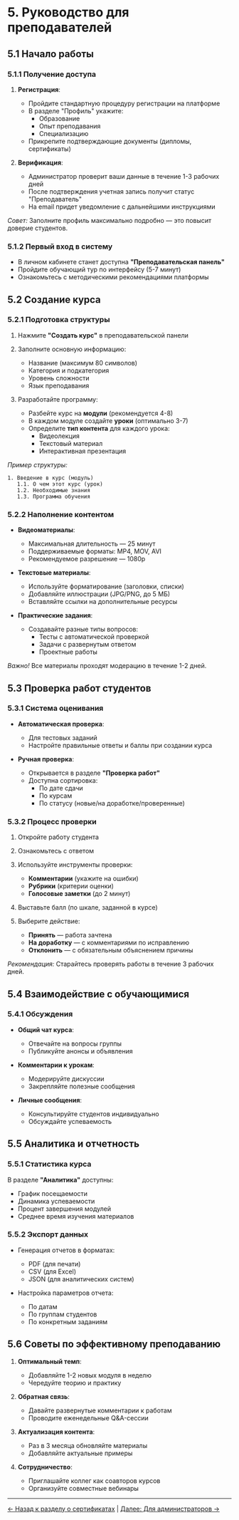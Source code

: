 # 5. Руководство для преподавателей  

## 5.1 Начало работы  

### 5.1.1 Получение доступа  
1. **Регистрация**:  
   - Пройдите стандартную процедуру регистрации на платформе  
   - В разделе "Профиль" укажите:  
     - Образование  
     - Опыт преподавания  
     - Специализацию  
   - Прикрепите подтверждающие документы (дипломы, сертификаты)  

2. **Верификация**:  
   - Администратор проверит ваши данные в течение 1-3 рабочих дней  
   - После подтверждения учетная запись получит статус "Преподаватель"  
   - На email придет уведомление с дальнейшими инструкциями  

*Совет:* Заполните профиль максимально подробно — это повысит доверие студентов.  

### 5.1.2 Первый вход в систему  
- В личном кабинете станет доступна **"Преподавательская панель"**  
- Пройдите обучающий тур по интерфейсу (5-7 минут)  
- Ознакомьтесь с методическими рекомендациями платформы  

## 5.2 Создание курса  

### 5.2.1 Подготовка структуры  
1. Нажмите **"Создать курс"** в преподавательской панели  
2. Заполните основную информацию:  
   - Название (максимум 80 символов)  
   - Категория и подкатегория  
   - Уровень сложности  
   - Язык преподавания  

3. Разработайте программу:  
   - Разбейте курс на **модули** (рекомендуется 4-8)  
   - В каждом модуле создайте **уроки** (оптимально 3-7)  
   - Определите **тип контента** для каждого урока:  
     - Видеолекция  
     - Текстовый материал  
     - Интерактивная презентация  

*Пример структуры:*  
```
1. Введение в курс (модуль)  
   1.1. О чем этот курс (урок)  
   1.2. Необходимые знания  
   1.3. Программа обучения  
```  

### 5.2.2 Наполнение контентом  
- **Видеоматериалы**:  
  - Максимальная длительность — 25 минут  
  - Поддерживаемые форматы: MP4, MOV, AVI  
  - Рекомендуемое разрешение — 1080p  

- **Текстовые материалы**:  
  - Используйте форматирование (заголовки, списки)  
  - Добавляйте иллюстрации (JPG/PNG, до 5 МБ)  
  - Вставляйте ссылки на дополнительные ресурсы  

- **Практические задания**:  
  - Создавайте разные типы вопросов:  
    - Тесты с автоматической проверкой  
    - Задачи с развернутым ответом  
    - Проектные работы  

*Важно!* Все материалы проходят модерацию в течение 1-2 дней.  

## 5.3 Проверка работ студентов  

### 5.3.1 Система оценивания  
- **Автоматическая проверка**:  
  - Для тестовых заданий  
  - Настройте правильные ответы и баллы при создании курса  

- **Ручная проверка**:  
  - Открывается в разделе **"Проверка работ"**  
  - Доступна сортировка:  
    - По дате сдачи  
    - По курсам  
    - По статусу (новые/на доработке/проверенные)  

### 5.3.2 Процесс проверки  
1. Откройте работу студента  
2. Ознакомьтесь с ответом  
3. Используйте инструменты проверки:  
   - **Комментарии** (укажите на ошибки)  
   - **Рубрики** (критерии оценки)  
   - **Голосовые заметки** (до 2 минут)  

4. Выставьте балл (по шкале, заданной в курсе)  
5. Выберите действие:  
   - **Принять** — работа зачтена  
   - **На доработку** — с комментариями по исправлению  
   - **Отклонить** — с обязательным объяснением причины  

*Рекомендация:* Старайтесь проверять работы в течение 3 рабочих дней.  

## 5.4 Взаимодействие с обучающимися  

### 5.4.1 Обсуждения  
- **Общий чат курса**:  
  - Отвечайте на вопросы группы  
  - Публикуйте анонсы и объявления  

- **Комментарии к урокам**:  
  - Модерируйте дискуссии  
  - Закрепляйте полезные сообщения  

- **Личные сообщения**:  
  - Консультируйте студентов индивидуально  
  - Обсуждайте успеваемость  

## 5.5 Аналитика и отчетность  

### 5.5.1 Статистика курса  
В разделе **"Аналитика"** доступны:  
- График посещаемости  
- Динамика успеваемости  
- Процент завершения модулей  
- Среднее время изучения материалов  

### 5.5.2 Экспорт данных  
- Генерация отчетов в форматах:  
  - PDF (для печати)  
  - CSV (для Excel)  
  - JSON (для аналитических систем)  

- Настройка параметров отчета:  
  - По датам  
  - По группам студентов  
  - По конкретным заданиям  

## 5.6 Советы по эффективному преподаванию  

1. **Оптимальный темп**:  
   - Добавляйте 1-2 новых модуля в неделю  
   - Чередуйте теорию и практику  

2. **Обратная связь**:  
   - Давайте развернутые комментарии к работам  
   - Проводите еженедельные Q&A-сессии  

3. **Актуализация контента**:  
   - Раз в 3 месяца обновляйте материалы  
   - Добавляйте актуальные примеры  

4. **Сотрудничество**:  
   - Приглашайте коллег как соавторов курсов  
   - Организуйте совместные вебинары  

---

[← Назад к разделу о сертификатах](certificate.md) | [Далее: Для администраторов →](administrator.md)  
